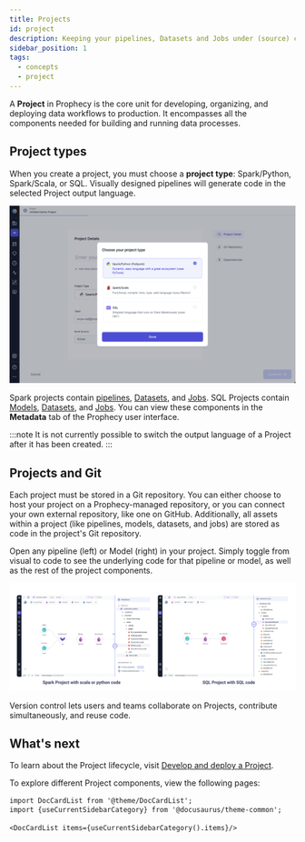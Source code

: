 ```yaml
---
title: Projects
id: project
description: Keeping your pipelines, Datasets and Jobs under (source) control
sidebar_position: 1
tags:
  - concepts
  - project
---
```


A **Project** in Prophecy is the core unit for developing, organizing, and deploying data workflows to production. It encompasses all the components needed for building and running data processes.

## Project types

When you create a project, you must choose a **project type**: Spark/Python, Spark/Scala, or SQL. Visually designed pipelines will generate code in the selected Project output language.

![Project language](../img/project_language.png)

Spark projects contain [pipelines](docs/concepts/project/pipelines.md), [Datasets](docs/concepts/project/dataset.md), and [Jobs](docs/Orchestration/Orchestration.md). SQL Projects contain [Models](docs/concepts/project/models.md), [Datasets](docs/concepts/project/dataset.md), and [Jobs](docs/Orchestration/Orchestration.md). You can view these components in the **Metadata** tab of the Prophecy user interface.

:::note
It is not currently possible to switch the output language of a Project after it has been created.
:::

## Projects and Git

Each project must be stored in a Git repository. You can either choose to host your project on a Prophecy-managed repository, or you can connect your own external repository, like one on GitHub. Additionally, all assets within a project (like pipelines, models, datasets, and jobs) are stored as code in the project's Git repository.

Open any pipeline (left) or Model (right) in your project. Simply toggle from visual to code to see the underlying code for that pipeline or model, as well as the rest of the project components.

![Visual To Code](img/code-to-visual.png)

Version control lets users and teams collaborate on Projects, contribute simultaneously, and reuse code.

## What's next

To learn about the Project lifecycle, visit [Develop and deploy a Project](docs/ci-cd/deployment/deploy-project.md).

To explore different Project components, view the following pages:

```mdx-code-block
import DocCardList from '@theme/DocCardList';
import {useCurrentSidebarCategory} from '@docusaurus/theme-common';

<DocCardList items={useCurrentSidebarCategory().items}/>
```

